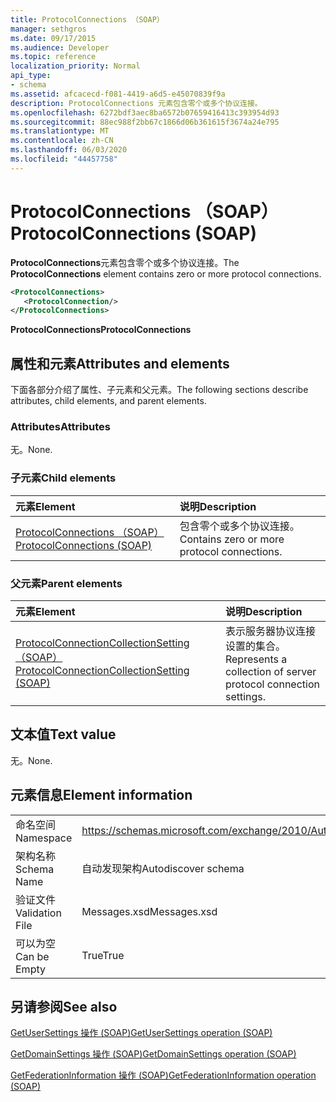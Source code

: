 ```yaml
---
title: ProtocolConnections （SOAP）
manager: sethgros
ms.date: 09/17/2015
ms.audience: Developer
ms.topic: reference
localization_priority: Normal
api_type:
- schema
ms.assetid: afcacecd-f081-4419-a6d5-e45070839f9a
description: ProtocolConnections 元素包含零个或多个协议连接。
ms.openlocfilehash: 6272bdf3aec8ba6572b07659416413c393954d93
ms.sourcegitcommit: 88ec988f2bb67c1866d06b361615f3674a24e795
ms.translationtype: MT
ms.contentlocale: zh-CN
ms.lasthandoff: 06/03/2020
ms.locfileid: "44457758"
---
```

# <a name="protocolconnections-soap"></a><span data-ttu-id="2e56c-103">ProtocolConnections （SOAP）</span><span class="sxs-lookup"><span data-stu-id="2e56c-103">ProtocolConnections (SOAP)</span></span>

<span data-ttu-id="2e56c-104">**ProtocolConnections**元素包含零个或多个协议连接。</span><span class="sxs-lookup"><span data-stu-id="2e56c-104">The **ProtocolConnections** element contains zero or more protocol connections.</span></span> 
  
```XML
<ProtocolConnections>
   <ProtocolConnection/>
</ProtocolConnections>
```

 <span data-ttu-id="2e56c-105">**ProtocolConnections**</span><span class="sxs-lookup"><span data-stu-id="2e56c-105">**ProtocolConnections**</span></span>
## <a name="attributes-and-elements"></a><span data-ttu-id="2e56c-106">属性和元素</span><span class="sxs-lookup"><span data-stu-id="2e56c-106">Attributes and elements</span></span>

<span data-ttu-id="2e56c-107">下面各部分介绍了属性、子元素和父元素。</span><span class="sxs-lookup"><span data-stu-id="2e56c-107">The following sections describe attributes, child elements, and parent elements.</span></span>
  
### <a name="attributes"></a><span data-ttu-id="2e56c-108">Attributes</span><span class="sxs-lookup"><span data-stu-id="2e56c-108">Attributes</span></span>

<span data-ttu-id="2e56c-109">无。</span><span class="sxs-lookup"><span data-stu-id="2e56c-109">None.</span></span>
  
### <a name="child-elements"></a><span data-ttu-id="2e56c-110">子元素</span><span class="sxs-lookup"><span data-stu-id="2e56c-110">Child elements</span></span>

|<span data-ttu-id="2e56c-111">**元素**</span><span class="sxs-lookup"><span data-stu-id="2e56c-111">**Element**</span></span>|<span data-ttu-id="2e56c-112">**说明**</span><span class="sxs-lookup"><span data-stu-id="2e56c-112">**Description**</span></span>|
|:-----|:-----|
|[<span data-ttu-id="2e56c-113">ProtocolConnections （SOAP）</span><span class="sxs-lookup"><span data-stu-id="2e56c-113">ProtocolConnections (SOAP)</span></span>](protocolconnections-soap.md) <br/> |<span data-ttu-id="2e56c-114">包含零个或多个协议连接。</span><span class="sxs-lookup"><span data-stu-id="2e56c-114">Contains zero or more protocol connections.</span></span>  <br/> |
   
### <a name="parent-elements"></a><span data-ttu-id="2e56c-115">父元素</span><span class="sxs-lookup"><span data-stu-id="2e56c-115">Parent elements</span></span>

|<span data-ttu-id="2e56c-116">**元素**</span><span class="sxs-lookup"><span data-stu-id="2e56c-116">**Element**</span></span>|<span data-ttu-id="2e56c-117">**说明**</span><span class="sxs-lookup"><span data-stu-id="2e56c-117">**Description**</span></span>|
|:-----|:-----|
|[<span data-ttu-id="2e56c-118">ProtocolConnectionCollectionSetting （SOAP）</span><span class="sxs-lookup"><span data-stu-id="2e56c-118">ProtocolConnectionCollectionSetting (SOAP)</span></span>](protocolconnectioncollectionsetting-soap.md) <br/> |<span data-ttu-id="2e56c-119">表示服务器协议连接设置的集合。</span><span class="sxs-lookup"><span data-stu-id="2e56c-119">Represents a collection of server protocol connection settings.</span></span>  <br/> |
   
## <a name="text-value"></a><span data-ttu-id="2e56c-120">文本值</span><span class="sxs-lookup"><span data-stu-id="2e56c-120">Text value</span></span>

<span data-ttu-id="2e56c-121">无。</span><span class="sxs-lookup"><span data-stu-id="2e56c-121">None.</span></span>
  
## <a name="element-information"></a><span data-ttu-id="2e56c-122">元素信息</span><span class="sxs-lookup"><span data-stu-id="2e56c-122">Element information</span></span>

|||
|:-----|:-----|
|<span data-ttu-id="2e56c-123">命名空间</span><span class="sxs-lookup"><span data-stu-id="2e56c-123">Namespace</span></span>  <br/> |https://schemas.microsoft.com/exchange/2010/Autodiscover  <br/> |
|<span data-ttu-id="2e56c-124">架构名称</span><span class="sxs-lookup"><span data-stu-id="2e56c-124">Schema Name</span></span>  <br/> |<span data-ttu-id="2e56c-125">自动发现架构</span><span class="sxs-lookup"><span data-stu-id="2e56c-125">Autodiscover schema</span></span>  <br/> |
|<span data-ttu-id="2e56c-126">验证文件</span><span class="sxs-lookup"><span data-stu-id="2e56c-126">Validation File</span></span>  <br/> |<span data-ttu-id="2e56c-127">Messages.xsd</span><span class="sxs-lookup"><span data-stu-id="2e56c-127">Messages.xsd</span></span>  <br/> |
|<span data-ttu-id="2e56c-128">可以为空</span><span class="sxs-lookup"><span data-stu-id="2e56c-128">Can be Empty</span></span>  <br/> |<span data-ttu-id="2e56c-129">True</span><span class="sxs-lookup"><span data-stu-id="2e56c-129">True</span></span>  <br/> |
   
## <a name="see-also"></a><span data-ttu-id="2e56c-130">另请参阅</span><span class="sxs-lookup"><span data-stu-id="2e56c-130">See also</span></span>



[<span data-ttu-id="2e56c-131">GetUserSettings 操作 (SOAP)</span><span class="sxs-lookup"><span data-stu-id="2e56c-131">GetUserSettings operation (SOAP)</span></span>](getusersettings-operation-soap.md)
  
[<span data-ttu-id="2e56c-132">GetDomainSettings 操作 (SOAP)</span><span class="sxs-lookup"><span data-stu-id="2e56c-132">GetDomainSettings operation (SOAP)</span></span>](getdomainsettings-operation-soap.md)
  
[<span data-ttu-id="2e56c-133">GetFederationInformation 操作 (SOAP)</span><span class="sxs-lookup"><span data-stu-id="2e56c-133">GetFederationInformation operation (SOAP)</span></span>](getfederationinformation-operation-soap.md)

